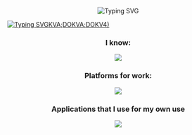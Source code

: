 <p href="https://git.io/typing-svg" align="center">
    <img src="https://readme-typing-svg.herokuapp.com?font=Fira+Code&pause=500&color=7384F7&background=1907FF00&center=true&vCenter=true&width=500&lines=Hi%2C+there+I'm+DOKVA" alt="Typing SVG">
</p>

[![Typing SVG](https://readme-typing-svg.herokuapp.com?font=Fira+Code&pause=1000&width=435&lines=D0KVA;D)KVA;DOKVA;DOKV4)](https://git.io/typing-svg)
<h3 align="center">I know:</h3>
<p align="center">
  <a href="https://skillicons.dev">
    <img src="https://skillicons.dev/icons?i=cs,cpp,css,html,java,js,py,git,mysql,postgresql"/>
  </a>
</p>
<h3 align="center">Platforms for work:</h3>
<p align="center">
  <a href="https://skillicons.dev">
    <img src="https://skillicons.dev/icons?i=androidstudio,blender,figma,github,anaconda,idea,visualstudio,unity,pycharm"/>
  </a>
</p>
<h3 align="center">Applications that I use for my own use</h3>
<p align="center">
  <a href="https://skillicons.dev">
    <img src="https://skillicons.dev/icons?i=notion,obsidian"/>
  </a>
</p>
